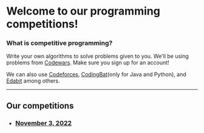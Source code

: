 # Welcome to our programming competitions!

### What is competitive programming?

Write your own algorithms to solve problems given to you. We'll be using problems from [Codewars](https://www.codewars.com/). Make sure you sign up for an account!

We can also use [Codeforces](https://codeforces.com/), [CodingBat](https://codingbat.com/java)(only for Java and Python), and [Edabit](https://codingbat.com/java) among others.

---

## Our competitions

-   ### [November 3, 2022](nov-3-2022)
